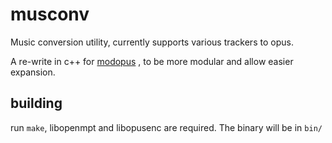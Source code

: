 # musconv
Music conversion utility, currently supports various trackers to opus.

A re-write in c++ for 
[modopus](https://github.com/MochiButter/modopus)
, to be more modular and allow easier expansion.

## building
run `make`, libopenmpt and libopusenc are required. 
The binary will be in `bin/`
